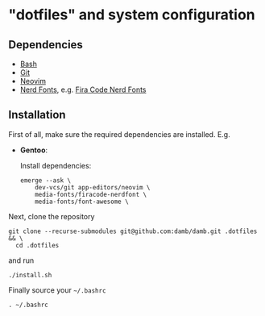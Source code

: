 # "dotfiles" and system configuration

## Dependencies

- [Bash](https://www.gnu.org/software/bash/)
- [Git](https://git-scm.com/)
- [Neovim](https://neovim.io/)
- [Nerd Fonts](https://www.nerdfonts.com/), e.g. [Fira Code
  Nerd Fonts](https://github.com/ryanoasis/nerd-fonts/tree/master/patched-fonts/FiraCode)

## Installation

First of all, make sure the required dependencies are installed. E.g.

- **Gentoo**:

    Install dependencies:

    ```
    emerge --ask \
        dev-vcs/git app-editors/neovim \
        media-fonts/firacode-nerdfont \
        media-fonts/font-awesome \
    ```


Next, clone the repository

```
git clone --recurse-submodules git@github.com:damb/damb.git .dotfiles && \
  cd .dotfiles
```

and run

```
./install.sh
```

Finally source your `~/.bashrc`

```
. ~/.bashrc
```
